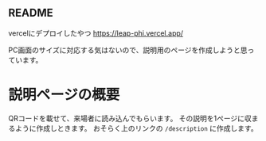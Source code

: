 ## README

vercelにデプロイしたやつ
https://leap-phi.vercel.app/

PC画面のサイズに対応する気はないので、説明用のページを作成しようと思っています。

# 説明ページの概要
QRコードを載せて、来場者に読み込んでもらいます。
その説明を1ページに収まるように作成しときます。
おそらく上のリンクの
```/description```
に作成します。
